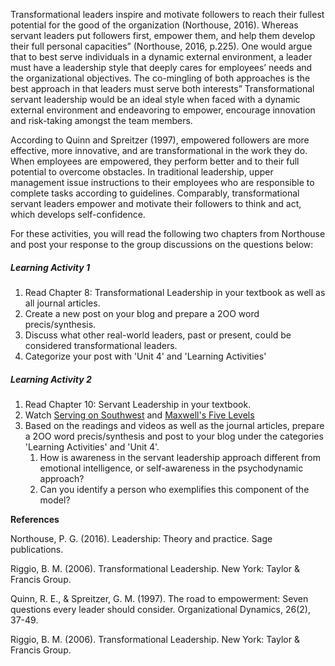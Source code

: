 Transformational leaders inspire and motivate followers to reach their fullest potential for the good of the organization \(Northouse, 2016\). Whereas servant leaders put followers first, empower them, and help them develop their full personal capacities” \(Northouse, 2016, p.225\). One would argue that to best serve individuals in a dynamic external environment, a leader must have a leadership style that deeply cares for employees’ needs and the organizational objectives. The co-mingling of both approaches is the best approach in that leaders must serve both interests” Transformational servant leadership would be an ideal style when faced with a dynamic external environment and endeavoring to empower, encourage innovation and risk-taking amongst the team members.

According to Quinn and Spreitzer \(1997\), empowered followers are more effective, more innovative, and are transformational in the work they do. When employees are empowered, they perform better and to their full potential to overcome obstacles. In traditional leadership, upper management issue instructions to their employees who are responsible to complete tasks according to guidelines. Comparably, transformational servant leaders empower and motivate their followers to think and act, which develops self-confidence.

For these activities, you will read the following two chapters from Northouse and post your response to the group discussions on the questions below:

##### **Learning Activity 1**

1. Read Chapter 8: Transformational Leadership in your textbook as well as all journal articles. 
2. Create a new post on your blog and prepare a 2OO word precis/synthesis. 
3. Discuss what other real-world leaders, past or present, could be considered transformational leaders.
4. Categorize your post with 'Unit 4' and 'Learning Activities'

##### **Learning Activity 2**

1. Read Chapter 10: Servant Leadership in your textbook.
2. Watch [Serving on Southwest](http://www.youtube.com/watch?v=6TgR95vnM0c) and [Maxwell's Five Levels](https://www.youtube.com/watch?v=aPwXeg8ThWI)
3. Based on the readings and videos as well as the journal articles, prepare a 2OO word precis/synthesis and post to your blog under the categories 'Learning Activities' and 'Unit 4'.
   1. How is awareness in the servant leadership approach different from emotional intelligence, or self-awareness in the psychodynamic approach? 
   2. Can you identify a person who exemplifies this component of the model?

**References**

Northouse, P. G. \(2016\). Leadership: Theory and practice. Sage publications.

Riggio, B. M. \(2006\). Transformational Leadership. New York: Taylor & Francis Group.

Quinn, R. E., & Spreitzer, G. M. \(1997\). The road to empowerment: Seven questions every leader should consider. Organizational Dynamics, 26\(2\), 37-49.

Riggio, B. M. \(2006\). Transformational Leadership. New York: Taylor & Francis Group.

